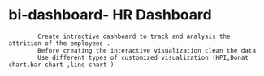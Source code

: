 # bi-dashboard-                                                     HR Dashboard 
            Create intractive dashboard to track and analysis the attrition of the employees .
            Before creating the interactive visualization clean the data 
            Use different types of customized visualization (KPI,Donat chart,bar chart ,line chart )

